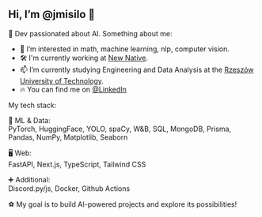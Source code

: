 ## Hi, I’m @jmisilo 👋

🥰 Dev passionated about AI. Something about me:

- 👀 I’m interested in math, machine learning, nlp, computer vision.
- 🛠️ I'm currently working at [New Native](https://newnative.ai).
- 📫 I’m currently studying Engineering and Data Analysis at the [Rzeszów University of Technology](https://w.prz.edu.pl/en/).
- 🔥 You can find me on [@LinkedIn](https://www.linkedin.com/in/jakub-misi%C5%82o-2bb6781ab/)

My tech stack:

🤖 ML & Data:<br>
PyTorch, HuggingFace, YOLO, spaCy, W&B, SQL, MongoDB, Prisma, Pandas, NumPy, Matplotlib, Seaborn

🖥 Web:<br>
FastAPI, Next.js, TypeScript, Tailwind CSS

➕ Additional:<br> 
Discord.py/js, Docker, Github Actions<br>


⚽ My goal is to build AI-powered projects and explore its possibilities!
